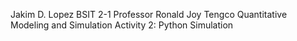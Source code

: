 Jakim D. Lopez
BSIT 2-1
Professor Ronald Joy Tengco
Quantitative Modeling and Simulation
Activity 2: Python Simulation
